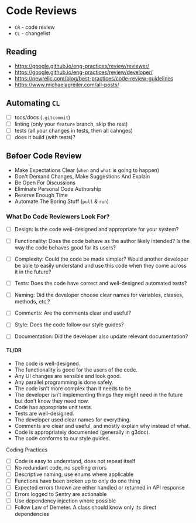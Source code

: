 # Code Reviews

* `CR` - code review
* `CL` - changelist

## Reading 

* https://google.github.io/eng-practices/review/reviewer/
* https://google.github.io/eng-practices/review/developer/
* https://newrelic.com/blog/best-practices/code-review-guidelines
* https://www.michaelagreiler.com/all-posts/

## Automating `CL`

* [ ] tocs/docs (`.gitcommit`)
* [ ] linting (only your `feature` branch, skip the rest)
* [ ] tests (all your changes in tests, then all cahnges)
* [ ] does it build (with tests)?

## Befoer Code Review

* Make Expectations Clear (`when` and `what` is going to happen)
* Don't Demand Changes, Make Suggestions And Explain 
* Be Open For Discussions
* Eliminate Personal Code Authorship
* Reserve Enough Time
* Automate The Boring Stuff (`pull` & `run`)

### What Do Code Reviewers Look For?

- [ ] Design: Is the code well-designed and appropriate for your system?
- [ ] Functionality: Does the code behave as the author likely intended? Is the way the code behaves good for its users?
- [ ] Complexity: Could the code be made simpler? Would another developer be able to easily understand and use this code when they come across it in the future?
- [ ] Tests: Does the code have correct and well-designed automated tests?
- [ ] Naming: Did the developer choose clear names for variables, classes, methods, etc.?
- [ ] Comments: Are the comments clear and useful?
- [ ] Style: Does the code follow our style guides?
- [ ] Documentation: Did the developer also update relevant documentation?


#### TL/DR

* The code is well-designed.
* The functionality is good for the users of the code.
* Any UI changes are sensible and look good.
* Any parallel programming is done safely.
* The code isn’t more complex than it needs to be.
* The developer isn’t implementing things they might need in the future but don’t know they need now.
* Code has appropriate unit tests.
* Tests are well-designed.
* The developer used clear names for everything.
* Comments are clear and useful, and mostly explain why instead of what.
* Code is appropriately documented (generally in g3doc).
* The code conforms to our style guides.

Coding Practices

* [ ] Code is easy to understand, does not repeat itself
* [ ] No redundant code, no spelling errors
* [ ] Descriptive naming, use enums where applicable
* [ ] Functions have been broken up to only do one thing
* [ ] Expected errors thrown are either handled or returned in API response
* [ ] Errors logged to Sentry are actionable
* [ ] Use dependency injection where possible
* [ ] Follow Law of Demeter. A class should know only its direct dependencies